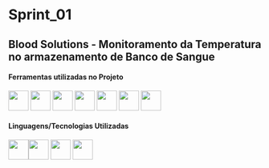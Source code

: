 # Sprint_01

## Blood Solutions - Monitoramento da Temperatura no armazenamento de Banco de Sangue


#### Ferramentas utilizadas no Projeto
<img src="https://cdn.jsdelivr.net/gh/devicons/devicon/icons/git/git-original.svg" width="40" height="40"/> <img src="https://cdn.jsdelivr.net/gh/devicons/devicon/icons/trello/trello-plain.svg" width="40" height="40"/>
<img src="https://cdn.jsdelivr.net/gh/devicons/devicon/icons/figma/figma-original.svg" width="40" height="40" />
<img src="https://cdn.jsdelivr.net/gh/devicons/devicon/icons/vscode/vscode-original.svg" width="40" height="40" />
<img src="https://cdn.jsdelivr.net/gh/devicons/devicon/icons/mysql/mysql-original-wordmark.svg"  width="40" height="40"/>
<img src="https://cdn.jsdelivr.net/gh/devicons/devicon/icons/arduino/arduino-original-wordmark.svg" width="40" height="40"/>
<img src="https://www.svgrepo.com/show/353655/discord-icon.svg" width="40" height="40"/>


#### Linguagens/Tecnologias Utilizadas
<img src="https://cdn.jsdelivr.net/gh/devicons/devicon/icons/javascript/javascript-original.svg" width="40" height="40" /><img src="https://cdn.jsdelivr.net/gh/devicons/devicon/icons/cplusplus/cplusplus-original.svg" width="40" height="40"/>
<img src="https://cdn.jsdelivr.net/gh/devicons/devicon/icons/html5/html5-original-wordmark.svg" width="40" height="40"/>
<img src="https://cdn.jsdelivr.net/gh/devicons/devicon/icons/css3/css3-original-wordmark.svg" width="40" height="40"/>

          
          
          


          
